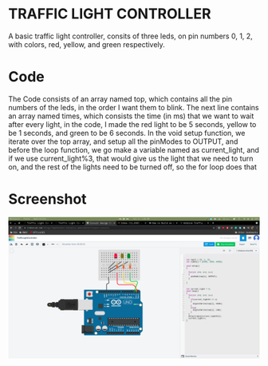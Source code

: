 # TRAFFIC LIGHT CONTROLLER
A basic traffic light controller, consits of three leds, on pin numbers 0, 1, 2, with colors, red, yellow, and green respectively.
# Code 
The Code consists of an array named top, which contains all the pin numbers of the leds, in the order I want them to blink.
The next line contains an array named times, which consists the time (in ms) that we want to wait after every light, in the code, I made the red light to be 5 seconds, yellow to be 1 seconds, and green to be 6 seconds. 
In the void setup function, we iterate over the top array, and setup all the pinModes to OUTPUT, and before the loop function, we go make a variable named as current_light, and if we use current_light%3, that would give us the light that we need to turn on, and the rest of the lights need to be turned off, so the for loop does that
# Screenshot 
<img src="screenshot.png">